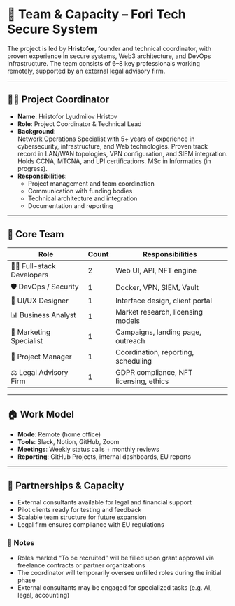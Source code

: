 # 👥 Team & Capacity – Fori Tech Secure System

The project is led by **Hristofor**, founder and technical coordinator, with proven experience in secure systems, Web3 architecture, and DevOps infrastructure. The team consists of 6–8 key professionals working remotely, supported by an external legal advisory firm.

---

## 🧑‍💼 Project Coordinator

- **Name**: Hristofor Lyudmilov Hristov  
- **Role**: Project Coordinator & Technical Lead  
- **Background**:  
  Network Operations Specialist with 5+ years of experience in cybersecurity, infrastructure, and Web technologies. Proven track record in LAN/WAN topologies, VPN configuration, and SIEM integration. Holds CCNA, MTCNA, and LPI certifications. MSc in Informatics (in progress).  
- **Responsibilities**:
  - Project management and team coordination  
  - Communication with funding bodies  
  - Technical architecture and integration  
  - Documentation and reporting


---

## 👥 Core Team

| Role                     | Count | Responsibilities |
|--------------------------|-------|------------------|
| 👨‍💻 Full-stack Developers   | 2     | Web UI, API, NFT engine |
| 🛡️ DevOps / Security        | 1     | Docker, VPN, SIEM, Vault |
| 🎨 UI/UX Designer           | 1     | Interface design, client portal |
| 📊 Business Analyst         | 1     | Market research, licensing models |
| 📢 Marketing Specialist     | 1     | Campaigns, landing page, outreach |
| 📑 Project Manager          | 1     | Coordination, reporting, scheduling |
| ⚖️ Legal Advisory Firm      | 1     | GDPR compliance, NFT licensing, ethics |

---

## 🏠 Work Model

- **Mode**: Remote (home office)  
- **Tools**: Slack, Notion, GitHub, Zoom  
- **Meetings**: Weekly status calls + monthly reviews  
- **Reporting**: GitHub Projects, internal dashboards, EU reports

---

## 🤝 Partnerships & Capacity

- External consultants available for legal and financial support  
- Pilot clients ready for testing and feedback  
- Scalable team structure for future expansion  
- Legal firm ensures compliance with EU regulations

### 📌 Notes

- Roles marked “To be recruited” will be filled upon grant approval via freelance contracts or partner organizations  
- The coordinator will temporarily oversee unfilled roles during the initial phase  
- External consultants may be engaged for specialized tasks (e.g. AI, legal, accounting)

